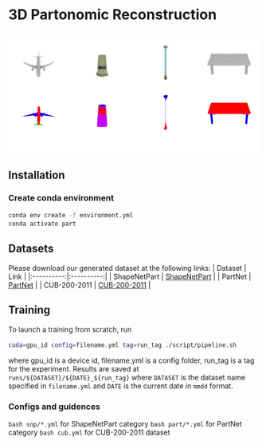# 3D Partonomic Reconstruction
  
![Qualitative Results](teaser.gif)
## Installation
### Create conda environment
```bash
conda env create -f environment.yml
conda activate part
```
## Datasets
Please download our generated dataset at the following links:
| Dataset | Link |
|:----------:|:----------:|
| ShapeNetPart | [ShapeNetPart](https://huggingface.co/datasets/xiaoqian12/Partonomic/blob/main/ShapeNetPart.zip) |
| PartNet | [PartNet](https://huggingface.co/datasets/xiaoqian12/Partonomic/blob/main/PartNet.zip) |
| CUB-200-2011 | [CUB-200-2011](https://huggingface.co/datasets/xiaoqian12/Partonomic/blob/main/cub_new.zip) |
## Training
To launch a training from scratch, run
```bash
cuda=gpu_id config=filename.yml tag=run_tag ./script/pipeline.sh
```
where gpu_id is a device id, filename.yml is a config folder, run_tag is a tag for the experiment. 
Results are saved at ```runs/${DATASET}/${DATE}_${run_tag}``` where ```DATASET``` is the dataset name specified in ```filename.yml``` and ```DATE``` is the current date in ```mmdd``` format. 

### Configs and guidences
```bash snp/*.yml``` for ShapeNetPart category
```bash part/*.yml``` for PartNet category
```bash cub.yml``` for CUB-200-2011 dataset


